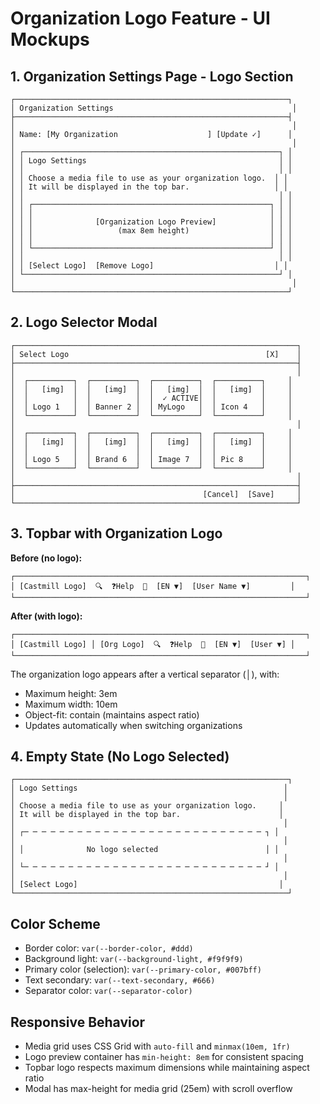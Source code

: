# Organization Logo Feature - UI Mockups

## 1. Organization Settings Page - Logo Section

```
┌─────────────────────────────────────────────────────────────┐
│ Organization Settings                                        │
├─────────────────────────────────────────────────────────────┤
│                                                              │
│ Name: [My Organization                    ] [Update ✓]      │
│                                                              │
│ ┌─────────────────────────────────────────────────────────┐ │
│ │ Logo Settings                                           │ │
│ │                                                         │ │
│ │ Choose a media file to use as your organization logo.  │ │
│ │ It will be displayed in the top bar.                   │ │
│ │                                                         │ │
│ │ ┌─────────────────────────────────────────────────────┐ │ │
│ │ │                                                     │ │ │
│ │ │              [Organization Logo Preview]            │ │ │
│ │ │                   (max 8em height)                  │ │ │
│ │ │                                                     │ │ │
│ │ └─────────────────────────────────────────────────────┘ │ │
│ │                                                         │ │
│ │ [Select Logo]  [Remove Logo]                           │ │
│ └─────────────────────────────────────────────────────────┘ │
│                                                              │
└─────────────────────────────────────────────────────────────┘
```

## 2. Logo Selector Modal

```
┌───────────────────────────────────────────────────────────────┐
│ Select Logo                                            [X]    │
├───────────────────────────────────────────────────────────────┤
│                                                               │
│  ┌──────────┐  ┌──────────┐  ┌──────────┐  ┌──────────┐     │
│  │   [img]  │  │   [img]  │  │   [img]  │  │   [img]  │     │
│  │          │  │          │  │  ✓ ACTIVE│  │          │     │
│  │ Logo 1   │  │ Banner 2 │  │ MyLogo   │  │ Icon 4   │     │
│  └──────────┘  └──────────┘  └──────────┘  └──────────┘     │
│                                                               │
│  ┌──────────┐  ┌──────────┐  ┌──────────┐  ┌──────────┐     │
│  │   [img]  │  │   [img]  │  │   [img]  │  │   [img]  │     │
│  │          │  │          │  │          │  │          │     │
│  │ Logo 5   │  │ Brand 6  │  │ Image 7  │  │ Pic 8    │     │
│  └──────────┘  └──────────┘  └──────────┘  └──────────┘     │
│                                                               │
├───────────────────────────────────────────────────────────────┤
│                                          [Cancel]  [Save]     │
└───────────────────────────────────────────────────────────────┘
```

## 3. Topbar with Organization Logo

**Before (no logo):**
```
┌─────────────────────────────────────────────────────────────────┐
│ [Castmill Logo]  🔍  ❓Help  🔔  [EN ▼]  [User Name ▼]         │
└─────────────────────────────────────────────────────────────────┘
```

**After (with logo):**
```
┌─────────────────────────────────────────────────────────────────┐
│ [Castmill Logo] │ [Org Logo]  🔍  ❓Help  🔔  [EN ▼]  [User ▼] │
└─────────────────────────────────────────────────────────────────┘
```

The organization logo appears after a vertical separator (│), with:
- Maximum height: 3em
- Maximum width: 10em  
- Object-fit: contain (maintains aspect ratio)
- Updates automatically when switching organizations

## 4. Empty State (No Logo Selected)

```
┌─────────────────────────────────────────────────────────────┐
│ Logo Settings                                              │
│                                                            │
│ Choose a media file to use as your organization logo.     │
│ It will be displayed in the top bar.                      │
│                                                            │
│ ┌─ ─ ─ ─ ─ ─ ─ ─ ─ ─ ─ ─ ─ ─ ─ ─ ─ ─ ─ ─ ─ ─ ─ ─ ─ ─ ─ ┐ │
│                                                            │
│ │              No logo selected                        │ │
│                                                            │
│ └─ ─ ─ ─ ─ ─ ─ ─ ─ ─ ─ ─ ─ ─ ─ ─ ─ ─ ─ ─ ─ ─ ─ ─ ─ ─ ─ ┘ │
│                                                            │
│ [Select Logo]                                             │
└─────────────────────────────────────────────────────────────┘
```

## Color Scheme

- Border color: `var(--border-color, #ddd)`
- Background light: `var(--background-light, #f9f9f9)`
- Primary color (selection): `var(--primary-color, #007bff)`
- Text secondary: `var(--text-secondary, #666)`
- Separator color: `var(--separator-color)`

## Responsive Behavior

- Media grid uses CSS Grid with `auto-fill` and `minmax(10em, 1fr)`
- Logo preview container has `min-height: 8em` for consistent spacing
- Topbar logo respects maximum dimensions while maintaining aspect ratio
- Modal has max-height for media grid (25em) with scroll overflow
